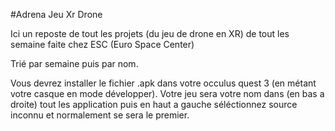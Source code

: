 #Adrena Jeu Xr Drone

Ici un reposte de tout les projets (du jeu de drone en XR) de tout les semaine faite chez ESC (Euro Space Center)

Trié par semaine puis par nom.

Vous devrez installer le fichier .apk dans votre occulus quest 3 (en métant votre casque en mode développer).
Votre jeu sera votre nom dans (en bas a droite) tout les application puis en haut a gauche séléctionnez source inconnu et normalement se sera le premier.
